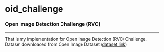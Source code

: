 # oid_challenge
### Open Image Detection Challenge (RVC)

---

That is my implementation for Open Image Detection (RVC) Challenge. 
Dataset downloaded from Open Image Dataset ([dataset link](https://storage.googleapis.com/openimages/web/challenge2019_downloads.html))


